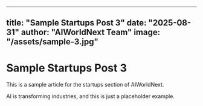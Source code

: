 
---
title: "Sample Startups Post 3"
date: "2025-08-31"
author: "AIWorldNext Team"
image: "/assets/sample-3.jpg"
---

# Sample Startups Post 3

This is a sample article for the startups section of AIWorldNext.

AI is transforming industries, and this is just a placeholder example.
